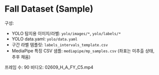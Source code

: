 # Fall Dataset (Sample)

구성:
- YOLO 탐지용 이미지/라벨: `yolo/images/*`, `yolo/labels/*`
- YOLO data.yaml: `yolo/data.yaml`
- 구간 라벨 템플릿: `labels_intervals_template.csv`
- MediaPipe 특징 CSV 샘플: `mediapipe/mp_samples.csv` (좌표는 미추출 상태, 추후 채움)

프레임 수: 90
비디오: 02609_H_A_FY_C5.mp4
